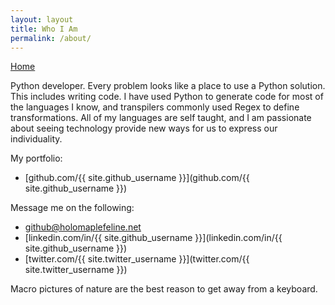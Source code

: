 ```yaml
---
layout: layout
title: Who I Am
permalink: /about/
---
```


[Home](/)

Python developer. Every problem looks like a place to use a Python solution. This includes writing code. I have used Python to generate code for most of the languages I know, and transpilers commonly used Regex to define transformations. All of my languages are self taught, and I am passionate about seeing technology provide new ways for us to express our individuality.

My portfolio:
- [github.com/{{ site.github_username }}](github.com/{{ site.github_username }})

Message me on the following:
- [github@holomaplefeline.net](github@holomaplefeline.net)
- [linkedin.com/in/{{ site.github_username }}](linkedin.com/in/{{ site.github_username }})
- [twitter.com/{{ site.twitter_username }}](twitter.com/{{ site.twitter_username }})

Macro pictures of nature are the best reason to get away from a keyboard.
